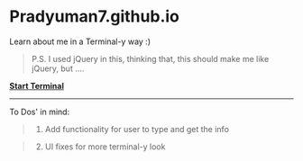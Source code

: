 # Pradyuman7.github.io

Learn about me in a Terminal-y way :)

> P.S. I used jQuery in this, thinking that, this should make me like jQuery, but ....

**[Start Terminal](https://Pradyuman7.github.io)**

***
To Dos' in mind:

> 1. Add functionality for user to type and get the info

> 2. UI fixes for more terminal-y look
